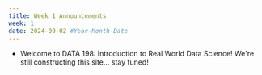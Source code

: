 ```yaml
---
title: Week 1 Announcements
week: 1
date: 2024-09-02 #Year-Month-Date
---
```

* Welcome to DATA 198: Introduction to Real World Data Science! We're still constructing this site... stay tuned! 